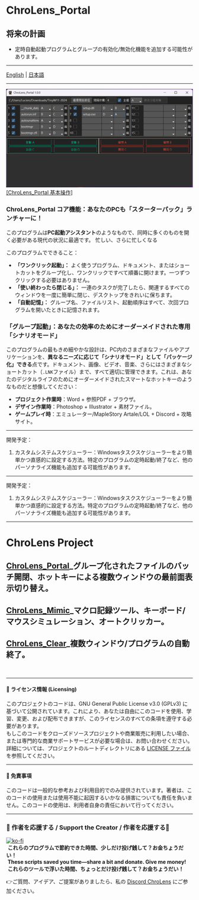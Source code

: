 # ChroLens_Portal
## 将来の計画
* 定時自動起動プログラムとグループの有効化/無効化機能を追加する可能性があります。
---

[English](README_EN.md) | [日本語](README_JA.md)

---
![ChroLens_Portal_Basic_Operations](pic01.png)
[[ChroLens_Portal 基本操作]](https://player.vimeo.com/video/1087659485?h=83487a7ea9)
### ChroLens_Portal コア機能：あなたのPCも「スターターパック」ランチャーに！

このプログラムは**PC起動アシスタント**のようなもので、同時に多くのものを開く必要がある現代の状況に最適です。
忙しい、さらに忙しくなる

このプログラムでできること：

* **「ワンクリック起動」：** よく使うプログラム、ドキュメント、またはショートカットをグループ化し、ワンクリックですべて順番に開けます。一つずつクリックする必要はありません。
* **「使い終わったら閉じる」：** 一連のタスクが完了したら、関連するすべてのウィンドウを一度に簡単に閉じ、デスクトップをきれいに保ちます。
* **「自動記憶」：** グループ名、ファイルリスト、起動順序はすべて、次回プログラムを開いたときに記憶されます。

### 「グループ起動」：あなたの効率のためにオーダーメイドされた専用「シナリオモード」

このプログラムの最もきめ細やかな設計は、PC内のさまざまなファイルやアプリケーションを、**異なるニーズに応じて「シナリオモード」として「パッケージ化」できる**点です。ドキュメント、画像、ビデオ、音楽、さらにはさまざまなショートカット（`.LNK`ファイル）まで、すべて適切に管理できます。これは、あなたのデジタルライフのためにオーダーメイドされたスマートなホットキーのようなものだと想像してください：

* **プロジェクト作業時**：Word + 参照PDF + ブラウザ。
* **デザイン作業時**：Photoshop + Illustrator + 素材ファイル。
* **ゲームプレイ時**：エミュレーター/MapleStory Artale/LOL + Discord + 攻略サイト。

---
開発予定：
1.  カスタムシステムスケジューラー：Windowsタスクスケジューラーをより簡単かつ直感的に設定する方法。特定のプログラムの定時起動/終了など、他のパーソナライズ機能も追加する可能性があります。


---
開発予定：
1.  カスタムシステムスケジューラー：Windowsタスクスケジューラーをより簡単かつ直感的に設定する方法。特定のプログラムの定時起動/終了など、他のパーソナライズ機能も追加する可能性があります。
---
# ChroLens Project</br>
## [ChroLens_Portal](https://github.com/Lucienwooo/ChroLens_Portal)_グループ化されたファイルのバッチ開閉、ホットキーによる複数ウィンドウの最前面表示切り替え。</br>
## [ChroLens_Mimic](https://github.com/Lucienwooo/ChroLens_Mimic)_マクロ記録ツール、キーボード/マウスシミュレーション、オートクリッカー。</br>
## [ChroLens_Clear](https://github.com/Lucienwooo/ChroLens_Clear)_複数ウィンドウ/プログラムの自動終了。</br>
</br>

---
#### 📄 ライセンス情報 (Licensing) </br>

このプロジェクトのコードは、GNU General Public License v3.0 (GPLv3) に基づいて公開されています。これにより、あなたは自由にこのコードを使用、学習、変更、および配布できますが、このライセンスのすべての条項を遵守する必要があります。</br>
もしこのコードをクローズドソースプロジェクトや商業販売に利用したい場合、または専門的な商業サポートサービスが必要な場合は、お問い合わせください。</br>
詳細については、プロジェクトのルートディレクトリにある [LICENSE ファイル](LICENSE) を参照してください。

---

#### 📄 免責事項 </br>

このコードは一般的な参考および利用目的でのみ提供されています。著者は、このコードの使用または使用不能に起因するいかなる損害についても責任を負いません。このコードの使用は、利用者自身の責任において行ってください。

---

### 💸 作者を応援する / Support the Creator / 作者を応援する💸
[![ko-fi](https://ko-fi.com/img/githubbutton_sm.svg)](https://ko-fi.com/B0B51FBVA8)</br>
 **これらのプログラムで節約できた時間、少しだけ投げ銭して？お金ちょうだい！**  </br>
 **These scripts saved you time—share a bit and donate. Give me money!**    </br>
 **これらのツールで浮いた時間、ちょっとだけ投げ銭して？お金ちょうだい！**  </br>

👉ご質問、アイデア、ご提案がありましたら、私の [Discord ChroLens](https://discord.gg/72Kbs4WPPn) にご参加ください。